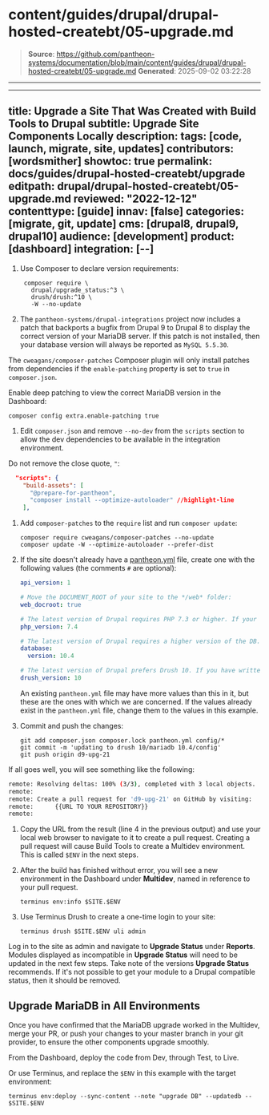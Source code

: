 # content/guides/drupal/drupal-hosted-createbt/05-upgrade.md

> **Source**: https://github.com/pantheon-systems/documentation/blob/main/content/guides/drupal/drupal-hosted-createbt/05-upgrade.md
> **Generated**: 2025-09-02 03:22:28

---

---
title: Upgrade a Site That Was Created with Build Tools to Drupal
subtitle: Upgrade Site Components Locally
description:
tags: [code, launch, migrate, site, updates]
contributors: [wordsmither]
showtoc: true
permalink: docs/guides/drupal-hosted-createbt/upgrade
editpath: drupal/drupal-hosted-createbt/05-upgrade.md
reviewed: "2022-12-12"
contenttype: [guide]
innav: [false]
categories: [migrate, git, update]
cms: [drupal8, drupal9, drupal10]
audience: [development]
product: [dashboard]
integration: [--]
---

1. Use Composer to declare version requirements:

   ```bash{outputLines:2-5,7-9}
    composer require \
      drupal/upgrade_status:^3 \
      drush/drush:^10 \
      -W --no-update
   ```

1. The `pantheon-systems/drupal-integrations` project now includes a patch that backports a bugfix from Drupal 9 to Drupal 8 to display the correct version of your MariaDB server. If this patch is not installed, then your database version will always be reported as `MySQL 5.5.30`.

  The `cweagans/composer-patches` Composer plugin will only install patches from dependencies if the `enable-patching` property is set to `true` in `composer.json`.

  Enable deep patching to view the correct MariaDB version in the Dashboard:

   ```bash{promptUser: user}
   composer config extra.enable-patching true
   ```

1. Edit `composer.json` and remove `--no-dev` from the `scripts` section to allow the dev dependencies to be available in the integration environment.

  Do not remove the close quote, `"`:

   ```json:title=composer.json
     "scripts": {
       "build-assets": [
         "@prepare-for-pantheon",
         "composer install --optimize-autoloader" //highlight-line
       ],
   ```

1. Add `composer-patches` to the `require` list and run `composer update`:

   ```bash{promptUser: user}
   composer require cweagans/composer-patches --no-update
   composer update -W --optimize-autoloader --prefer-dist
   ```

1. If the site doesn't already have a [pantheon.yml](/pantheon-yml#find-or-create-pantheonyml) file, create one with the following values (the comments `#` are optional):

   ```yaml:title=pantheon.yml
   api_version: 1

   # Move the DOCUMENT_ROOT of your site to the */web* folder:
   web_docroot: true

   # The latest version of Drupal requires PHP 7.3 or higher. If your code isn't ready for PHP 7.4 you may need to use 7.3 here:
   php_version: 7.4

   # The latest version of Drupal requires a higher version of the DB. It will take a few minutes to complete the upgrade to 10.4 once you push this file:
   database:
     version: 10.4

   # The latest version of Drupal prefers Drush 10. If you have written a lot of custom Drush commands you may need to go back to Drush 9 or 8:
   drush_version: 10
   ```

   An existing `pantheon.yml` file may have more values than this in it, but these are the ones with which we are concerned. If the values already exist in the `pantheon.yml` file, change them to the values in this example.

1. Commit and push the changes:

   ```bash{promptUser: user}
   git add composer.json composer.lock pantheon.yml config/*
   git commit -m 'updating to drush 10/mariadb 10.4/config'
   git push origin d9-upg-21
   ```

  If all goes well, you will see something like the following:

   ```bash
   remote: Resolving deltas: 100% (3/3), completed with 3 local objects.
   remote:
   remote: Create a pull request for 'd9-upg-21' on GitHub by visiting:
   remote:      {{URL TO YOUR REPOSITORY}}
   remote:
   ```

1. Copy the URL from the result (line 4 in the previous output) and use your local web browser to navigate to it to create a pull request. Creating a pull request will cause Build Tools to create a Multidev environment. This is called `$ENV` in the next steps.

1. After the build has finished without error, you will see a new environment in the Dashboard under <Icon icon="cloud" /> **Multidev**, named in reference to your pull request.

   ```bash{promptUser: user}
   terminus env:info $SITE.$ENV
   ```

1. Use Terminus Drush to create a one-time login to your site:

   ```bash{promptUser: user}
   terminus drush $SITE.$ENV uli admin
   ```

Log in to the site as admin and  navigate to **Upgrade Status** under **Reports**. Modules displayed as incompatible in **Upgrade Status** will need to be updated in the next few steps. Take note of the versions **Upgrade Status** recommends. If it's not possible to get your module to a Drupal compatible status, then it should be removed.

## Upgrade MariaDB in All Environments

<Partial file="drupal/drupal-mariadb-considerations.md" />

Once you have confirmed that the MariaDB upgrade worked in the Multidev, merge your PR, or push your changes to your master branch in your git provider, to ensure the other components upgrade smoothly.

From the Dashboard, deploy the code from Dev, through Test, to Live.

Or use Terminus, and replace the `$ENV` in this example with the target environment:

```bash{promptUser: user}
terminus env:deploy --sync-content --note "upgrade DB" --updatedb -- $SITE.$ENV
```
